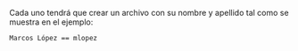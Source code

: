 Cada uno tendrá que crear un archivo con su nombre y apellido tal como se muestra en el ejemplo:

`Marcos López == mlopez`
